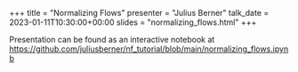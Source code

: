+++
title = "Normalizing Flows"
presenter = "Julius Berner"
talk_date = 2023-01-11T10:30:00+00:00
slides = "normalizing_flows.html"
+++

Presentation can be found as an interactive notebook at <https://github.com/juliusberner/nf_tutorial/blob/main/normalizing_flows.ipynb>

